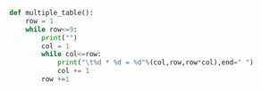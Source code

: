 
<BlogInfo id="660" title="1.函数" author="白日梦想猿" pv=0 read_times=0 pre_cost_time=0分10秒 category="函数" tag_list="['函数']" create_time="2020.02.03 11:06:44" update_time="2020.02.03 11:21:00" />

```python
def multiple_table():
    row = 1
    while row<=9:
        print("")
        col = 1
        while col<=row:
            print("\t%d * %d = %d"%(col,row,row*col),end=" ")
            col += 1
        row +=1

```
